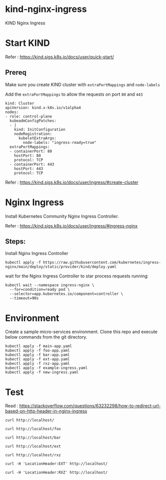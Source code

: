 # kind-nginx-ingress
KIND Nginx Ingress

# Start KIND

Refer : https://kind.sigs.k8s.io/docs/user/quick-start/

## Prereq

Make sure you create KIND cluster with `extraPortMappings` and `node-labels` 

Add the `extraPortMappings` to allow the requests on port `80` and `443`

```
kind: Cluster
apiVersion: kind.x-k8s.io/v1alpha4
nodes:
- role: control-plane
  kubeadmConfigPatches:
  - |
    kind: InitConfiguration
    nodeRegistration:
      kubeletExtraArgs:
        node-labels: "ingress-ready=true"
  extraPortMappings:
  - containerPort: 80
    hostPort: 80
    protocol: TCP
  - containerPort: 443
    hostPort: 443
    protocol: TCP
```

Refer : https://kind.sigs.k8s.io/docs/user/ingress/#create-cluster

# Nginx Ingress

Install Kubernetes Community Nginx Ingress Controller.

Refer : https://kind.sigs.k8s.io/docs/user/ingress/#ingress-nginx

## Steps:

Install Nginx Ingress Controller

```
kubectl apply -f https://raw.githubusercontent.com/kubernetes/ingress-nginx/main/deploy/static/provider/kind/deploy.yaml
```

wait for the Nginx Ingress Controller to star process requests running:

```
kubectl wait --namespace ingress-nginx \
  --for=condition=ready pod \
  --selector=app.kubernetes.io/component=controller \
  --timeout=90s
```

# Environment

Create a sample micro-services environment. Clone this repo and execute below commands from the git directory.

```
kubectl apply -f main-app.yaml
kubectl apply -f foo-app.yaml
kubectl apply -f bar-app.yaml
kubectl apply -f ext-app.yaml
kubectl apply -f rxz-app.yaml
kubectl apply -f example-ingress.yaml
kubectl apply -f new-ingress.yaml
```

# Test

Read : https://stackoverflow.com/questions/63232298/how-to-redirect-url-based-on-http-header-in-nginx-ingress

```
curl http://localhost/

curl http://localhost/foo

curl http://localhost/bar

curl http://localhost/ext

curl http://localhost/rxz

curl -H 'LocationHeader:EXT' http://localhost/

curl -H 'LocationHeader:RXZ' http://localhost/
